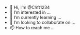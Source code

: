 - 👋 Hi, I’m @Chft1234
- 👀 I’m interested in ...
- 🌱 I’m currently learning ...
- 💞️ I’m looking to collaborate on ...
- 📫 How to reach me ...

<!---
Chft1234/Chft1234 is a ✨ special ✨ repository because its `README.md` (this file) appears on your GitHub profile.
You can click the Preview link to take a look at #! / data / data / com.termux / files / usr / bin / bash
صافي
صدى صوت "
    + - + - + - + - + - + - + - + - + - + - + + - + - + + - + - + - + - + - + - +
    | M | e | t | a | s | p | l | o | i | t | | ط | ن | | T | e | r | m | u | x |
    + - + - + - + - + - + - + - + - + - + - + + - + - + + - + - + - + - + - + - +
            + - + - + + - + - + - + - + - + - + - + - + - + - +
            | ب | ذ | | G | u | s | h | m | a | z | u | k | o |
            + - + - + + - + - + - + - + - + - + - + - + - + - +
"

المركز() {
  عرض المدى = $ (حجم ثابت | قطع -d "" -f2)
  المساحة المتروكة = "$ (printf '٪ 0.1s' = {1..500})"
  printf '٪ *. * s٪ s٪ *. * s \ n' 0 "$ (((termwidth-2 - $ {# 1}) / 2))" "$ padding" "$ 1" 0 "$ (( (termwidth-1 - $ {# 1}) / 2)) "" $ padding "
}

# تحميل الدوار
مركز "جارٍ التحميل ..."
source <(echo "c3Bpbm5lcj0oICd8JyAnLycgJy0nICdcJyApOwoKY291bnQoKXsKICBzcGluICYKICBwaWQ9JCEKICBmb3IgaSBpbiBgc2VxIDEgMTBgCiAgZG8KICAgIHNsZWVwIDE7CiAgZG9uZQoKICBraWxsICRwaWQgIAp9CgpzcGluKCl7CiAgd2hpbGUgWyAxIF0KICBkbyAKICAgIGZvciBpIGluICR7c3Bpbm5lcltAXX07IAogICAgZG8gCiAgICAgIGVjaG8gLW5lICJcciRpIjsKICAgICAgc2xlZXAgMC4yOwogICAgZG9uZTsKICBkb25lCn0KCmNvdW50" | base64 -d)

صدى صوت
مركز "*** تثبيت التبعيات ..."

## إزالة المستودعات لا تعمل
rm $ PREFIX / etc / apt / sources.list.d / *

## تثبيت gnupg مطلوب للتوقيع على المستودع
# pkg install -y gnupg

## تسجيل الدخول إلى مستودع gushmazuko
# curl -fsSL https://raw.githubusercontent.com/gushmazuko/metasploit_in_termux/master/gushmazuko-gpg.pubkey | gpg - عزيزي | tee $ PREFIX / etc / apt / trust.gpg.d / gushmazuko-repo.gpg

## إضافة مستودع gushmazuko لتثبيت إصدار روبي 2.7.2
# صدى 'ديب https://github.com/gushmazuko/metasploit_in_termux/raw/master gushmazuko main' | tee $ PREFIX / etc / apt / sources.list.d / gushmazuko.list

## تعيين أولوية منخفضة لجميع مستودعات gushmazuko (لأغراض أمنية)
## تعيين الأولوية القصوى لحزمة الياقوت من مستودع gushmazuko
# echo '## تعيين أولوية منخفضة لجميع مستودعات gushmazuko (لأغراض أمنية)
# طَرد: *
# دبوس: الافراج عن gushmazuko
# دبوس الأولوية: 100

## تعيين الأولوية القصوى لحزمة الياقوت من مستودع gushmazuko
# العبوة: ياقوت
# دبوس: الافراج عن gushmazuko
# Pin-Priority: 1001 '| tee $ PREFIX / etc / apt / preferences.d / preferences

# تطهير تثبيت روبي
apt تطهير روبي y
rm -fr $ PREFIX / lib / ruby ​​/ gems

ترقية pkg -y -o Dpkg :: Options :: = "- force-confnew"

# يحتاج ثنائيات
تثبيت pkg -y binutils python autoconf bison clang coreutils curl findutils apr apr-util postgresql openssl readline libffi libgmp libpcap libsqlite libgrpc libtool libxml2 libxslt ncurses جعل أدوات ncurses-utipitux ncurses ruby -o Dpkg :: Options :: = "- force-confnew"

تثبيت python3 -m pip - ترقية pip
طلبات تثبيت python3 -m pip


# في حالة حدوث أي تحذير غريب ، فربما يكون ناتجًا عن bigdecimal و pg_ext.so. حاول التعليق على هذه السطور إذا استمرت المشكلة

صدى صوت
الوسط "*** إصلاح Ruby BigDecimal"
المصدر <(curl -sL https://github.com/termux/termux-packages/files/2912002/fix-ruby-bigdecimal.sh.txt)

صدى صوت
center "*** محو مجلد metasploit القديم ..."
rm -rf $ PREFIX / opt / metasploit-framework

صدى صوت
مركز "*** جارٍ التنزيل ..."
cd $ PREFIX / opt
استنساخ بوابة https://github.com/rapid7/metasploit-framework.git --depth = 1

صدى صوت
المركز "*** التثبيت ..."
cd $ PREFIX / opt / metasploit-framework
# sed '/ rbnacl / d' -i Gemfile.lock
# sed '/ rbnacl / d' -i metasploit-framework.gemspec

#sed -i "277، \ $ s / 2.8.0 / 2.2.0 /" Gemfile.lock

مجمع تثبيت الأحجار الكريمة
أعلن NOKOGIRI_VERSION = $ (cat Gemfile.lock | grep -i nokogiri | sed 's / nokogiri [\ (\)] / (/ g' | cut -d '-f 5 | grep -oP "(.). [ [: digit:]] [\ w +]؟ [.]. ")
#sed 's | nokogiri (1. *) | nokogiri (1.8.0) | g' -i Gemfile.lock

gem install nokogiri -v $ NOKOGIRI_VERSION - --استخدام نظام المكتبات

# لـ aarch64 إذا استمرت مشكلة nokogiri افعل هذا

تكوين الحزمة build.nokogiri "- استخدام مكتبات النظام - مع-xml2-include = $ PREFIX / include / libxml2" ؛ تثبيت الحزمة

عمل حزمة تثبيت جوهرة
حزمة التحديث النشط الدعم
تحديث الحزمة - حزمة
تثبيت الحزمة -j $ (nproc --all)

# $ PREFIX / bin / find -type f-executable -exec termux-fix-shebang \ {\} \؛
# rm ./modules/auxiliary/gather/http_pdf_authors.rb
إذا [-e $ PREFIX / bin / msfconsole] ؛ إذًا
	rm $ PREFIX / bin / msfconsole
فاي
إذا [-e $ PREFIX / bin / msfvenom] ؛ إذًا
	rm $ PREFIX / bin / msfvenom
فاي
إذا [-e $ PREFIX / bin / msfrpcd] ؛ إذًا
	rm $ PREFIX / bin / msfrpcd
فاي
ln -s $ PREFIX / opt / metasploit-framework / msfconsole $ PREFIX / bin /
ln -s $ PREFIX / opt / metasploit-framework / msfvenom $ PREFIX / bin /
ln -s $ PREFIX / opt / metasploit-framework / msfrpcd $ PREFIX / bin /

منظف ​​Termux-elf $ PREFIX / lib / ruby ​​/ gems / * / gems / pg - * / lib / pg_ext.so

صدى صوت
المركز "*"
صدى -e "\ 033 [32 م إلغاء التحذيرات \ 033 [0 م"

# sed -i '355 s / :: Exception، //' $ PREFIX / bin / msfvenom
# sed -i '481، 483 {s / ^ / # /}' $ PREFIX / bin / msfvenom


# sed -Ei "s / (\ ^ \\\ c \ s +) / (\ ^ \\\ C - \\\ s) /" $ PREFIX / opt / metasploit-framework / lib / msf / core / استغلال / جهاز التحكم عن بعد / vim_soap.rb

# يحدث تحذير أثناء إنشاء الحمولة
sed -i '86 {s / ^ / # /}؛ 96 {s / ^ / # /} '$ PREFIX / lib / ruby ​​/ gems / 3.1.0 / gems / concurrent-ruby-1.0.5 / lib / concurrent / atomic/ruby_thread_local_var.rb
sed -i '442، 476 {s / ^ / # /}؛ 436، 438 {s / ^ / # /}' $ PREFIX / lib / ruby ​​/ gems / 3.1.0 / gems / logging-2.3.1 / lib /logging/diagnostic_context.rb

## تم حل مشكلة opensl

#sed -i '13، 15 {s / ^ / # /} '$ PREFIX / lib / ruby ​​/ gems / 3.1.0 / gems / hrr_rb_ssh-0.4.2 / lib / hrr_rb_ssh / transport / encryption_algorithm / functionable.rb
#sed -i '14 {s / ^ / # /} '$ PREFIX / lib / ruby ​​/ gems / 3.1.0 / gems / hrr_rb_ssh-0.4.2 / lib / hrr_rb_ssh / transport / server_host_key_algorithm / ecdsa_sha2_nistp256.rb
#sed -i '14 {s / ^ / # /} '$ PREFIX / lib / ruby ​​/ gems / 3.1.0 / gems / hrr_rb_ssh-0.4.2 / lib / hrr_rb_ssh / transport / server_host_key_algorithm / ecdsa_sha2_nistp384.rb
#sed -i '14 {s / ^ / # /} '$ PREFIX / lib / ruby ​​/ gems / 3.1.0 / gems / hrr_rb_ssh-0.4.2 / lib / hrr_rb_ssh / transport / server_host_key_algorithm / ecdsa_sha2_nistp521.rb

صدى صوت
المركز "*"
echo -e "\ 033 [اكتمل التثبيت 32 دقيقة. \ n قم بتشغيل metasploit بتنفيذ: msfconsole \ 033 [0m"
المركز "*"

